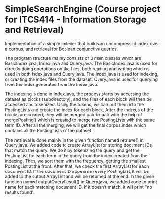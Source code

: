# SimpleSearchEngine (Course project for ITCS414 - Information Storage and Retrieval)
Implementation of a simple indexer that builds an uncompressed index over a corpus, and retrieval for Boolean conjunctive queries.

The program structure mainly consists of 3 main classes which are BasicIndex.java, Index.java and Query.java. The BasicIndex.java is used for directly doing operations on the files, both reading and writing which is used in both Index.java and Query.java. The Index.java is used for indexing, or creating the index files from the dataset. Query.java is used for querying from the index generated from the Index.java.

The indexing is done in Index.java, the process starts by accessing the dataset as blocks (subdirectory), and the files of each block will then be accessed and tokenized. Using the tokens, we can put them into the PostingLists and create the index for each block. After the indexes of the blocks are created, they will be merged pair by pair with the help of mergePosting() which is created to merge two PostingLists with the same term ID. After all the merging, we will get the final corpus.index which contains all the PostingLists of the dataset.

The retrieval is done mainly in the given function named retrieve() in Query.java. We added code to create ArrayList for storing document IDs that match the query.  We do it by tokenizing the query and get the PostingList for each term in the query from the index created from the indexing. Then, we sort them with the frequency, getting the smallest PostingList at the front. After that, we check the first ArrayList for each document ID. If the document ID appears in every PostingList, it will be added to the output ArrayList and will be returned at the end. In the given function named outputQueryResult() in Query.java, we added code to print name for each matching document ID. If it doesn’t match, it will print "no results found".
